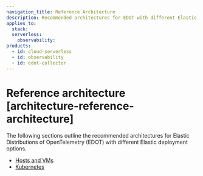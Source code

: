 ```yaml
---
navigation_title: Reference Architecture
description: Recommended architectures for EDOT with different Elastic deployment options.
applies_to:
  stack:
  serverless:
    observability:
products:
  - id: cloud-serverless
  - id: observability
  - id: edot-collector
---
```


# Reference architecture [architecture-reference-architecture]

The following sections outline the recommended architectures for Elastic Distributions of OpenTelemetry (EDOT) with different Elastic deployment options.

- [Hosts and VMs](hosts_vms.md)
- [Kubernetes](k8s.md)


